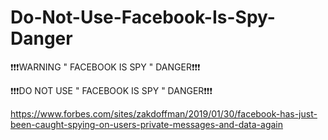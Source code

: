 # Do-Not-Use-Facebook-Is-Spy-Danger

❗❗❗WARNING " FACEBOOK IS SPY " DANGER❗❗❗

❗❗❗DO NOT USE " FACEBOOK IS SPY " DANGER❗❗❗

https://www.forbes.com/sites/zakdoffman/2019/01/30/facebook-has-just-been-caught-spying-on-users-private-messages-and-data-again
